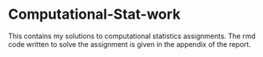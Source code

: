 # Computational-Stat-work

This contains my solutions to computational statistics assignments.
The rmd code written to solve the assignment is given in the appendix of the report.
